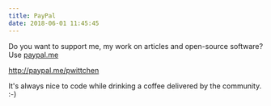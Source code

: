 ```yaml
---
title: PayPal
date: 2018-06-01 11:45:45
---
```


Do you want to support me, my work on articles and open-source software? Use [paypal.me](http://paypal.me/pwittchen)

http://paypal.me/pwittchen

It's always nice to code while drinking a coffee delivered by the community. :-)
